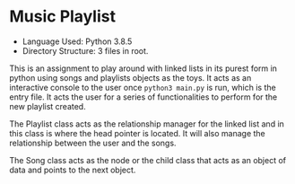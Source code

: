 # Music Playlist
- Language Used: Python 3.8.5
- Directory Structure: 3 files in root.

This is an assignment to play around with linked lists in its purest form in python using songs and playlists objects as the toys. It acts as an interactive console to the user once `python3 main.py` is run, which is the entry file. It acts the user for a series of functionalities to perform for the new playlist created.

The Playlist class acts as the relationship manager for the linked list and in this class is where the head pointer is located. It will also manage the relationship between the user and the songs. 

The Song class acts as the node or the child class that acts as an object of data and points to the next object.
